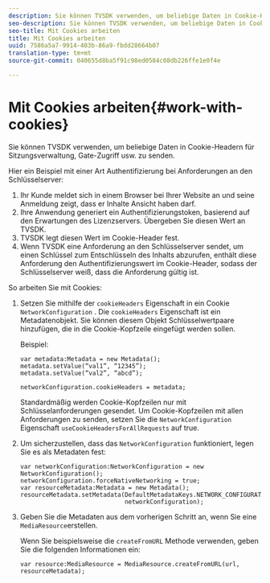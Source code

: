 ```yaml
---
description: Sie können TVSDK verwenden, um beliebige Daten in Cookie-Headern für Sitzungsverwaltung, Gate-Zugriff usw. zu senden.
seo-description: Sie können TVSDK verwenden, um beliebige Daten in Cookie-Headern für Sitzungsverwaltung, Gate-Zugriff usw. zu senden.
seo-title: Mit Cookies arbeiten
title: Mit Cookies arbeiten
uuid: 7586a5a7-9914-403b-86a9-fbdd28664b07
translation-type: tm+mt
source-git-commit: 040655d8ba5f91c98ed0584c08db226ffe1e0f4e

---
```



# Mit Cookies arbeiten{#work-with-cookies}

Sie können TVSDK verwenden, um beliebige Daten in Cookie-Headern für Sitzungsverwaltung, Gate-Zugriff usw. zu senden.

Hier ein Beispiel mit einer Art Authentifizierung bei Anforderungen an den Schlüsselserver:

1. Ihr Kunde meldet sich in einem Browser bei Ihrer Website an und seine Anmeldung zeigt, dass er Inhalte Ansicht haben darf.
1. Ihre Anwendung generiert ein Authentifizierungstoken, basierend auf den Erwartungen des Lizenzservers. Übergeben Sie diesen Wert an TVSDK.
1. TVSDK legt diesen Wert im Cookie-Header fest.
1. Wenn TVSDK eine Anforderung an den Schlüsselserver sendet, um einen Schlüssel zum Entschlüsseln des Inhalts abzurufen, enthält diese Anforderung den Authentifizierungswert im Cookie-Header, sodass der Schlüsselserver weiß, dass die Anforderung gültig ist.

So arbeiten Sie mit Cookies:

1. Setzen Sie mithilfe der `cookieHeaders` Eigenschaft in ein Cookie `NetworkConfiguration` . Die `cookieHeaders` Eigenschaft ist ein Metadatenobjekt. Sie können diesem Objekt Schlüsselwertpaare hinzufügen, die in die Cookie-Kopfzeile eingefügt werden sollen.

   Beispiel:

   ```
   var metadata:Metadata = new Metadata(); 
   metadata.setValue(“val1”, “12345”); 
   metadata.setValue(“val2”, “abcd”); 
   
   networkConfiguration.cookieHeaders = metadata;
   ```

   Standardmäßig werden Cookie-Kopfzeilen nur mit Schlüsselanforderungen gesendet. Um Cookie-Kopfzeilen mit allen Anforderungen zu senden, setzen Sie die `NetworkConfiguration` Eigenschaft `useCookieHeadersForAllRequests` auf true.

1. Um sicherzustellen, dass das `NetworkConfiguration` funktioniert, legen Sie es als Metadaten fest:

   ```
   var networkConfiguration:NetworkConfiguration = new NetworkConfiguration(); 
   networkConfiguration.forceNativeNetworking = true; 
   var resourceMetadata:Metadata = new Metadata(); 
   resourceMetadata.setMetadata(DefaultMetadataKeys.NETWORK_CONFIGURATION_KEY,  
                                networkConfiguration);
   ```

1. Geben Sie die Metadaten aus dem vorherigen Schritt an, wenn Sie eine `MediaResource`erstellen.

   Wenn Sie beispielsweise die `createFromURL` Methode verwenden, geben Sie die folgenden Informationen ein:

   ```
   var resource:MediaResource = MediaResource.createFromURL(url, resourceMetadata);
   ```

